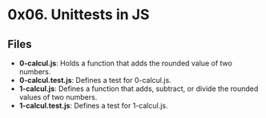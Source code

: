 # 0x06. Unittests in JS
## Files
- **0-calcul.js**: Holds a function that adds the rounded value of two numbers.
- **0-calcul.test.js**: Defines a test for 0-calcul.js.
- **1-calcul.js**: Defines a function that adds, subtract, or divide the rounded values of two numbers.
- **1-calcul.test.js**: Defines a test for 1-calcul.js.

